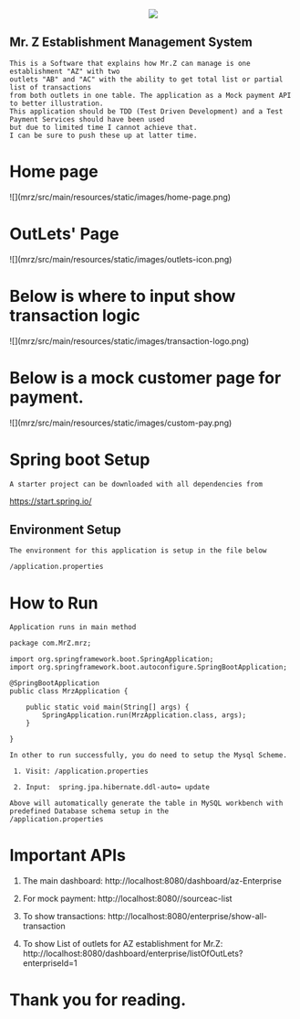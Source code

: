 <p align="center">
  <a href="https://cdn1.bbcode0.com/" target="blank"><img src="https://cdn1.bbcode0.com/uploads/2021/1/23/1fbb7da7f53bd0dcb75962160055f291-full.png"/></a>
</p>

## Mr. Z Establishment Management System
```$xslt
This is a Software that explains how Mr.Z can manage is one establishment "AZ" with two 
outlets "AB" and "AC" with the ability to get total list or partial list of transactions
from both outlets in one table. The application as a Mock payment API to better illustration.
This application should be TDD (Test Driven Development) and a Test Payment Services should have been used 
but due to limited time I cannot achieve that.
I can be sure to push these up at latter time. 

```

# Home page

<p>
![](mrz/src/main/resources/static/images/home-page.png)
</p>

# OutLets' Page
<p>
![](mrz/src/main/resources/static/images/outlets-icon.png)
</p>

# Below is where to input show transaction logic
<p>
![](mrz/src/main/resources/static/images/transaction-logo.png)
</p>

# Below is a mock customer page for payment.
<p>
![](mrz/src/main/resources/static/images/custom-pay.png)
</p>


# Spring boot Setup
```$xslt
A starter project can be downloaded with all dependencies from
```
https://start.spring.io/


## Environment Setup
```$xslt
The environment for this application is setup in the file below

/application.properties 

```

# How to Run
```$xslt
Application runs in main method
```

```$xslt
package com.MrZ.mrz;

import org.springframework.boot.SpringApplication;
import org.springframework.boot.autoconfigure.SpringBootApplication;

@SpringBootApplication
public class MrzApplication {

	public static void main(String[] args) {
		SpringApplication.run(MrzApplication.class, args);
	}

}
```


```$xslt
In other to run successfully, you do need to setup the Mysql Scheme.

 1. Visit: /application.properties 
    
 2. Input:  spring.jpa.hibernate.ddl-auto= update
 
Above will automatically generate the table in MySQL workbench with predefined Database schema setup in the 
/application.properties

```

# Important APIs

1. The main dashboard: http://localhost:8080/dashboard/az-Enterprise

2. For mock payment:  http://localhost:8080//sourceac-list

3. To show transactions: http://localhost:8080/enterprise/show-all-transaction

4. To show List of outlets for AZ establishment for Mr.Z: http://localhost:8080/dashboard/enterprise/listOfOutLets?enterpriseId=1

# Thank you for reading.




